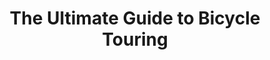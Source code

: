 ---
layout: post
category: learn
title: The Ultimate Guide to Bicycle Touring
description: No plan? Don't worry, this post is your guide to long-distance adventure cycling, whether it's bicycle touring or bikepacking.
h1_title: How to go bike touring<br>The Ultimate Guide
short_text: No plan? Don't worry, this post is your guide to long-distance adventure cycling, whether it's bicycle touring or bikepacking.
img: "/images/learn/how-to-go-bike-touring/biketourists1024w.jpg"
img_caption: Tourists by A. B. FROST - 1896
isTopLevel: false
isSingleLevel: false
isArticle: true
datePublished: 2018-11-16 17:00:00 +0300
dateModified: 2022-07-18 11:00:00 +0300
#permalink: 
---